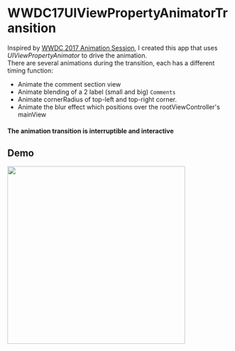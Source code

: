 # WWDC17UIViewPropertyAnimatorTransition

Inspired by <a href="https://developer.apple.com/videos/play/wwdc2017/230/">WWDC 2017 Animation Session</a>, I created this app that uses *UIViewPropertyAnimator* to drive the animation.<br />
There are several animations during the transition, each has a different timing function:

* Animate the comment section view
* Animate blending of a 2 label (small and big) ```Comments```
* Animate cornerRadius of top-left and top-right corner.
* Animate the blur effect which positions over the rootViewController's mainView

#### The animation transition is interruptible and interactive

## Demo


<img src="./Demo/demo.gif" width="400">
